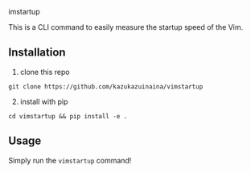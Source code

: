  imstartup

This is a CLI command to easily measure the startup speed of the Vim.

## Installation

1. clone this repo

```
git clone https://github.com/kazukazuinaina/vimstartup
```

2. install with pip

```
cd vimstartup && pip install -e .
```

## Usage

Simply run the `vimstartup` command!
